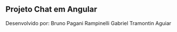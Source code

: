 
## Projeto Chat em Angular

Desenvolvido por:
    Bruno Pagani Rampinelli
    Gabriel Tramontin Aguiar

